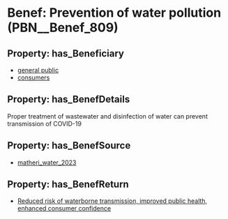 # Benef: __Prevention of water pollution__ (PBN__Benef_809)

## Property: has_Beneficiary

* [general public](../Stakeholder/PBN__Stakeholder_29)
* [consumers](../Stakeholder/PBN__Stakeholder_146)

## Property: has_BenefDetails

Proper treatment of wastewater and disinfection of water can prevent transmission of COVID-19

## Property: has_BenefSource

* [matheri_water_2023](../Article/PBN__Article_162)

## Property: has_BenefReturn

* [Reduced risk of waterborne transmission, improved public health, enhanced consumer confidence](../BenefReturn/PBN__BenefReturn_879)

